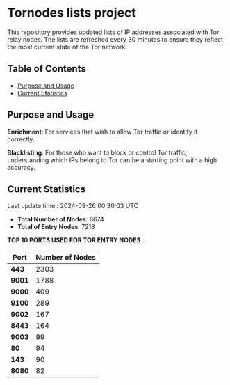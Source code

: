 # Tornodes lists project

This repository provides updated lists of IP addresses associated with Tor relay nodes. The lists are refreshed every 30 minutes to ensure they reflect the most current state of the Tor network.

## Table of Contents

- [Purpose and Usage](#purpose-and-usage)
- [Current Statistics](#current-statistics)


## Purpose and Usage

**Enrichment**: For services that wish to allow Tor traffic or identify it correctly.

**Blacklisting**: For those who want to block or control Tor traffic, understanding which IPs belong to Tor can be a starting point with a high accuracy.

## Current Statistics

Last update time : 2024-09-26 00:30:03 UTC

- **Total Number of Nodes**: 8674
- **Total of Entry Nodes**: 7218

**TOP 10 PORTS USED FOR TOR ENTRY NODES**

| **Port** | **Number of Nodes** |
|------|-----------------|
| **443**   | 2303  |
| **9001**   | 1788  |
| **9000**   | 409  |
| **9100**   | 289  |
| **9002**   | 167  |
| **8443**   | 164  |
| **9003**   | 99  |
| **80**   | 94  |
| **143**   | 90  |
| **8080**   | 82  |

